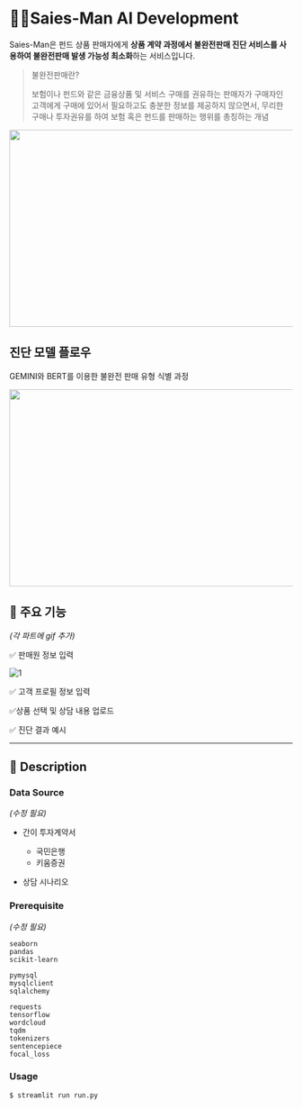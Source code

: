 # 👮‍♂️Saies-Man AI Development 

Saies-Man은 펀드 상품 판매자에게 **상품 계약 과정에서 불완전판매 진단 서비스를 사용하여 불완전판매 발생 가능성 최소화**하는 서비스입니다.

> 불완전판매란?
> 
> 보험이나 펀드와 같은 금융상품 및 서비스 구매를 권유하는 판매자가 구매자인 고객에게 구매에 있어서 필요하고도 충분한 정보를 제공하지 않으면서, 무리한 구매나 투자권유를 하여 보험 혹은 펀드를 판매하는 행위를 총칭하는 개념

<img src="https://github.com/user-attachments/assets/bff11fdc-3c2e-48f4-913e-9fe04e0db5b0" width="900" height="350" />

## 진단 모델 플로우

GEMINI와 BERT를 이용한 불완전 판매 유형 식별 과정

<img src="https://github.com/user-attachments/assets/f203e99f-b749-43f8-974f-ed792536898d" width="900" height="350" />

## 📢 주요 기능
*(각 파트에 gif 추가)*

✅ 판매원 정보 입력  

![1](https://github.com/user-attachments/assets/d07ac2df-644a-4803-a4e2-6747f94b6328)



✅ 고객 프로필 정보 입력

✅상품 선택 및 상담 내용 업로드

✅ 진단 결과 예시

---
## 📝 Description

### Data Source
*(수정 필요)*

- 간이 투자계약서  
  - 국민은행
  - 키움증권
 
- 상담 시나리오 
  


### Prerequisite 
*(수정 필요)*

```
seaborn
pandas
scikit-learn

pymysql
mysqlclient
sqlalchemy

requests
tensorflow
wordcloud
tqdm
tokenizers
sentencepiece
focal_loss
```

### Usage

```
$ streamlit run run.py
```
